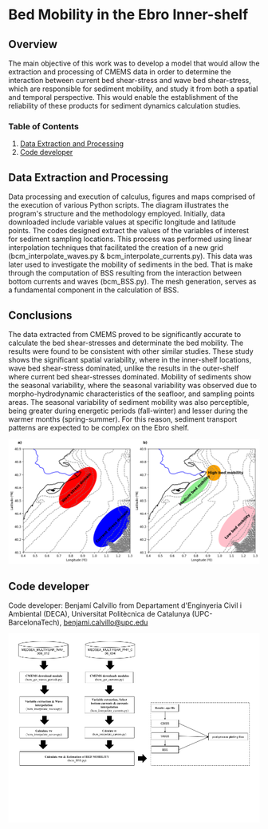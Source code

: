 # Bed Mobility in the Ebro Inner-shelf

## Overview
The main objective of this work was to develop a model that would allow the extraction and processing of CMEMS data in order to determine the interaction between current bed shear-stress and wave bed shear-stress, which are responsible for sediment mobility, and study it from both a spatial and temporal perspective. This would enable the establishment of the reliability of these products for sediment dynamics calculation studies.

### Table of Contents
1. [Data Extraction and Processing](#data-extraction-and-processing)
2. [Code developer](#Code-developer)


## Data Extraction and Processing
Data processing and execution of calculus, figures and maps comprised of the execution of various Python scripts. The diagram illustrates the program's structure and the methodology employed. Initially, data downloaded include variable values at specific longitude and latitude points. The codes designed extract the values of the variables of interest for sediment sampling locations. This process was performed using linear interpolation techniques that facilitated the creation of a new grid (bcm_interpolate_waves.py & bcm_interpolate_currents.py). This data was later used to investigate the mobility of sediments in the bed. That is make through the computation of BSS resulting from the interaction between bottom currents and waves (bcm_BSS.py). The mesh generation, serves as a fundamental component in the calculation of BSS.

## Conclusions 
The data extracted from CMEMS proved to be significantly accurate to calculate the bed shear-stresses and determinate the bed mobility. The results were found to be consistent with other similar studies. These study shows the significant spatial variability, where in the inner-shelf locations, wave bed shear-stress dominated, unlike the results in the outer-shelf where current bed shear-stresses dominated. Mobility of sediments show the seasonal variability, where the seasonal variability was observed due to morpho-hydrodynamic characteristics of the seafloor, and sampling points areas. The seasonal variability of sediment mobility was also perceptible, being greater during energetic periods (fall-winter) and lesser during the warmer months (spring-summer). For this reason, sediment transport patterns are expected to be complex on the Ebro shelf.

![Resum figure](https://github.com/bencalme/Bed-mobility-inner-shelf/blob/main/resum.png)


## Code developer
Code developer: Benjamí Calvillo from Departament d'Enginyeria Civil i Ambiental (DECA), Universitat Politècnica de Catalunya (UPC-BarcelonaTech), benjami.calvillo@upc.edu

![Flowchart of project](https://github.com/bencalme/Bed-mobility-inner-shelf/blob/main/Data_process.png)
